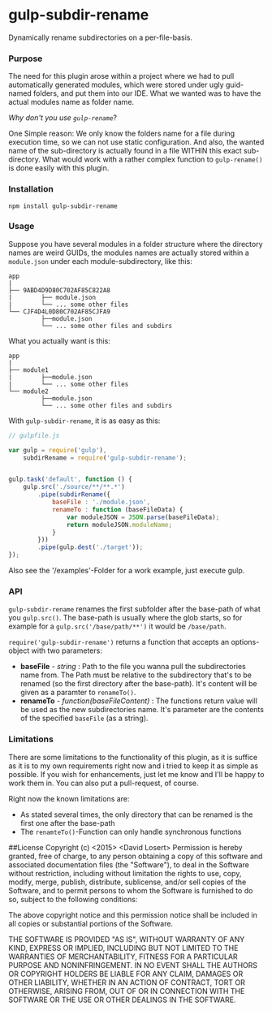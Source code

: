 gulp-subdir-rename
===================
Dynamically rename subdirectories on a per-file-basis.

### Purpose
The need for this plugin arose within a project where we had to pull automatically 
generated modules, which were stored under ugly guid-named folders, and put them into our IDE. 
What we wanted was to have the actual modules name as folder name.

*Why don't you use `gulp-rename`*?

One Simple reason: We only know the folders name for a file during execution time,
so we can not use static configuration. And also, the wanted name of the sub-directory
is actually found in a file WITHIN this exact sub-directory. What would work with a rather complex function
to `gulp-rename()` is done easily with this plugin.

### Installation
`npm install gulp-subdir-rename`

### Usage
Suppose you have several modules in a folder structure where the directory names are weird GUIDs, the modules names are
actually stored within a `module.json` under each module-subdirectory, like this:
```
app
|
├── 9ABD4D9D80C702AF85C822A8
|        ├── module.json
|        └── ... some other files
└── CJF4D4L0D80C702AF85CJFA9
         ├──module.json
         └── ... some other files and subdirs
```

What you actually want is this:
```
app
|
├── module1
|        ├──module.json
|        └── ... some other files
└── module2
         ├──module.json
         └── ... some other files and subdirs
```

With `gulp-subdir-rename`, it is as easy as this:
```JavaScript
// gulpfile.js

var gulp = require('gulp'),
	subdirRename = require('gulp-subdir-rename');


gulp.task('default', function () {
	gulp.src('./source/**/**.*')
		.pipe(subdirRename({
			baseFile : './module.json',
			renameTo : function (baseFileData) {
				var moduleJSON = JSON.parse(baseFileData);
				return moduleJSON.moduleName;
			}
		}))
		.pipe(gulp.dest('./target'));
});
```
Also see the '/examples'-Folder for a work example, just execute gulp.

### API
`gulp-subdir-rename` renames the first subfolder after the base-path of what you `gulp.src()`. The base-path is usually
where the glob starts, so for example for a  `gulp.src('/base/path/**')` it would be `/base/path`.

`require('gulp-subdir-rename')` returns a function that accepts an options-object with two parameters:

* **baseFile** - *string* : Path to the file you wanna pull the subdirectories name from. The Path must be relative
to the subdirectory that's to be renamed (so the first directory after the base-path). It's content will be given as a
paramter to `renameTo()`.
* **renameTo** - *function(baseFileContent)* : The functions return value will be used as the new subdirectories name.
It's parameter are the contents of the specified `baseFile` (as a string).

### Limitations
There are some limitations to the functionality of this plugin, as it is suffice as it is to my own requirements
right now and i tried to keep it as simple as possible. If you wish for enhancements, just let me know and I'll be
happy to work them in. You can also put a pull-request, of course.

Right now the known limitations are:

* As stated several times, the only directory that can be renamed is the first one after the base-path
* The `renamteTo()`-Function can only handle synchronous functions


##License
Copyright (c) \<2015\> \<David Losert\>
Permission is hereby granted, free of charge, to any person obtaining a copy of this software and associated documentation files (the "Software"), to deal in the Software without restriction, including without limitation the rights to use, copy, modify, merge, publish, distribute, sublicense, and/or sell copies of the Software, and to permit persons to whom the Software is furnished to do so, subject to the following conditions:

The above copyright notice and this permission notice shall be included in all copies or substantial portions of the Software.

THE SOFTWARE IS PROVIDED "AS IS", WITHOUT WARRANTY OF ANY KIND, EXPRESS OR IMPLIED, INCLUDING BUT NOT LIMITED TO THE WARRANTIES OF MERCHANTABILITY, FITNESS FOR A PARTICULAR PURPOSE AND NONINFRINGEMENT. IN NO EVENT SHALL THE AUTHORS OR COPYRIGHT HOLDERS BE LIABLE FOR ANY CLAIM, DAMAGES OR OTHER LIABILITY, WHETHER IN AN ACTION OF CONTRACT, TORT OR OTHERWISE, ARISING FROM, OUT OF OR IN CONNECTION WITH THE SOFTWARE OR THE USE OR OTHER DEALINGS IN THE SOFTWARE.
